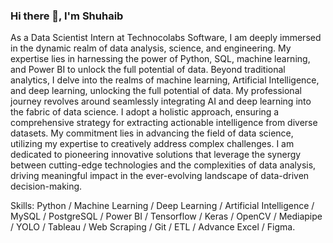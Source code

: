 ### Hi there 👋, I'm Shuhaib

As a Data Scientist Intern at Technocolabs Software, I am deeply immersed in the dynamic realm of data analysis, science, and engineering. My expertise lies in harnessing the power of Python, SQL, machine learning, and Power BI to unlock the full potential of data. Beyond traditional analytics, I delve into the realms of machine learning, Artificial Intelligence, and deep learning, unlocking the full potential of data. My professional journey revolves around seamlessly integrating AI and deep learning into the fabric of data science. I adopt a holistic approach, ensuring a comprehensive strategy for extracting actionable intelligence from diverse datasets. My commitment lies in advancing the field of data science, utilizing my expertise to creatively address complex challenges. I am dedicated to pioneering innovative solutions that leverage the synergy between cutting-edge technologies and the complexities of data analysis, driving meaningful impact in the ever-evolving landscape of data-driven decision-making.

Skills: Python / Machine Learning / Deep Learning / Artificial Intelligence / MySQL / PostgreSQL / Power BI / Tensorflow / Keras / OpenCV / Mediapipe / YOLO / Tableau / Web Scraping / Git / ETL / Advance Excel / Figma.





